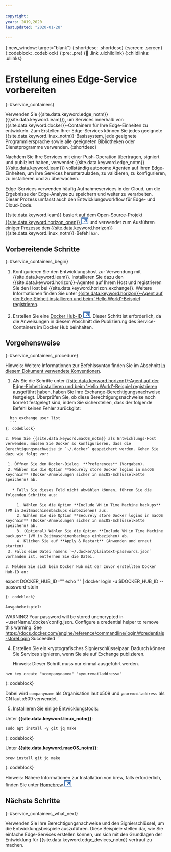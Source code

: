```yaml
---

copyright:
years: 2019,2020
lastupdated: "2020-01-28"

---
```


{:new_window: target="blank"}
{:shortdesc: .shortdesc}
{:screen: .screen}
{:codeblock: .codeblock}
{:pre: .pre}
{:child: .link .ulchildlink}
{:childlinks: .ullinks}

# Erstellung eines Edge-Service vorbereiten
{: #service_containers}

Verwenden Sie {{site.data.keyword.edge_notm}} ({{site.data.keyword.ieam}}), um Services innerhalb von {{site.data.keyword.docker}}-Containern für Ihre Edge-Einheiten zu entwickeln. Zum Erstellen Ihrer Edge-Services können Sie jedes geeignete {{site.data.keyword.linux_notm}}-Basissystem, jede geeignete Programmiersprache sowie alle geeigneten Bibliotheken oder Dienstprogramme verwenden.
{:shortdesc}

Nachdem Sie Ihre Services mit einer Push-Operation übertragen, signiert und publiziert haben, verwendet {{site.data.keyword.edge_notm}} ({{site.data.keyword.ieam}}) vollständig autonome Agenten auf Ihren Edge-Einheiten, um Ihre Services herunterzuladen, zu validieren, zu konfigurieren, zu installieren und zu überwachen.  

Edge-Services verwenden häufig Aufnahmeservices in der Cloud, um die Ergebnisse der Edge-Analyse zu speichern und weiter zu verarbeiten. Dieser Prozess umfasst auch den Entwicklungsworkflow für Edge- und Cloud-Code. 

{{site.data.keyword.ieam}} basiert auf dem Open-Source-Projekt [{{site.data.keyword.horizon_open}} ![Wird in einer neuen Registerkarte geöffnet](../../images/icons/launch-glyph.svg "Wird in einer neuen Registerkarte geöffnet")](https://github.com/open-horizon/) und verwendet zum Ausführen einiger Prozesse den {{site.data.keyword.horizon}} {{site.data.keyword.linux_notm}}-Befehl `hzn`. 

## Vorbereitende Schritte
{: #service_containers_begin}

1. Konfigurieren Sie den Entwicklungshost zur Verwendung mit {{site.data.keyword.ieam}}. Installieren Sie dazu den {{site.data.keyword.horizon}}-Agenten auf Ihrem Host und registrieren Sie den Host bei {{site.data.keyword.horizon_exchange}}. Weitere Informationen finden Sie unter [{{site.data.keyword.horizon}}-Agent auf der Edge-Einheit installieren und beim 'Hello World'-Beispiel registrieren](../installing/registration.md).

2. Erstellen Sie eine [Docker Hub-ID ![Wird in einer neuen Registerkarte geöffnet](../../images/icons/launch-glyph.svg "Wird in einer neuen Registerkarte geöffnet")](https://hub.docker.com/). Dieser Schritt ist erforderlich, da die Anweisungen in diesem Abschnitt die Publizierung des Service-Containers im Docker Hub beinhalten.

## Vorgehensweise
{: #service_containers_procedure}

Hinweis: Weitere Informationen zur Befehlssyntax finden Sie im Abschnitt [In diesem Dokument verwendete Konventionen](../../getting_started/document_conventions.md).

1. Als Sie die Schritte unter [{{site.data.keyword.horizon}}-Agent auf der Edge-Einheit installieren und beim 'Hello World'-Beispiel registrieren](../installing/registration.md) ausgeführt haben, haben Sie Ihre Exchange-Berechtigungsnachweise festgelegt. Überprüfen Sie, ob diese Berechtigungsnachweise noch korrekt festgelegt sind, indem Sie sicherstellen, dass der folgende Befehl keinen Fehler zurückgibt: 

  ```
    hzn exchange user list
    ```
  {: codeblock}

2. Wenn Sie {{site.data.keyword.macOS_notm}} als Entwicklungs-Host verwenden, müssen Sie Docker so konfigurieren, dass die Berechtigungsnachweise in `~/.docker` gespeichert werden. Gehen Sie dazu wie folgt vor:  

   1. Öffnen Sie den Docker-Dialog  **Preferences** (Vorgaben).
   2. Wählen Sie die Option **Securely store Docker logins in macOS keychain** (Docker-Anmeldungen sicher in macOS-Schlüsselkette speichern) ab.
  
     * Falls Sie dieses Feld nicht abwählen können, führen Sie die folgenden Schritte aus:
     
       1. Wählen Sie die Option **Include VM in Time Machine backups** (VM in Zeitmaschinenbackups einbeziehen) aus. 
       2. Wählen Sie die Option **Securely store Docker logins in macOS keychain** (Docker-Anmeldungen sicher in macOS-Schlüsselkette speichern) ab.
       3. (Optional) Wählen Sie die Option **Include VM in Time Machine backups** (VM in Zeitmaschinenbackups einbeziehen) ab.
       4. Klicken Sie auf **Apply & Restart** (Anwenden und erneut starten).
   3. Falls eine Datei namens `~/.docker/plaintext-passwords.json` vorhanden ist, entfernen Sie die Datei.   

3. Melden Sie sich beim Docker Hub mit der zuvor erstellten Docker Hub-ID an:

  ```
  export DOCKER_HUB_ID="<docker-hub-id>"
  echo "<docker-hub-kennwort>" | docker login -u $DOCKER_HUB_ID --password-stdin
  ```
  {: codeblock}

  Ausgabebeispiel:
  ```
  WARNING! Your password will be stored unencrypted in ~userName/.docker/config.json.
  Configure a credential helper to remove this warning. See
    https://docs.docker.com/engine/reference/commandline/login/#credentials-storeLogin Succeeded
    ```

4. Erstellen Sie ein kryptografisches Signierschlüsselpaar. Dadurch können Sie Services signieren, wenn Sie sie auf Exchange publizieren.  

   Hinweis: Dieser Schritt muss nur einmal ausgeführt werden.

  ```
  hzn key create "<companyname>" "<youremailaddress>"
  ```
  {: codeblock}
  
  Dabei wird `companyname` als Organisation laut x509 und `youremailaddress` als CN laut x509 verwendet. 

5. Installieren Sie einige Entwicklungstools:

  Unter **{{site.data.keyword.linux_notm}}**: 

  ```
  sudo apt install -y git jq make
  ```
  {: codeblock}

  Unter **{{site.data.keyword.macOS_notm}}**: 

  ```
  brew install git jq make
  ```
  {: codeblock}
  
  Hinweis: Nähere Informationen zur Installation von brew, falls erforderlich, finden Sie unter [Homebrew ![Wird in einer neuen Registerkarte geöffnet](../../images/icons/launch-glyph.svg "Wird in einer neuen Registerkarte geöffnet")](https://brew.sh/).

## Nächste Schritte
{: #service_containers_what_next}

Verwenden Sie Ihre Berechtigungsnachweise und den Signierschlüssel, um die Entwicklungsbeispiele auszuführen. Diese Beispiele stellen dar, wie Sie einfache Edge-Services erstellen können, um sich mit den Grundlagen der Entwicklung für {{site.data.keyword.edge_devices_notm}} vertraut zu machen. 
